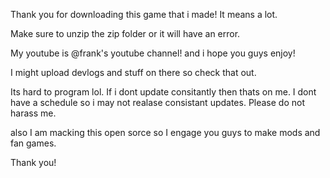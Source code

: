 Thank you for downloading this game that i made! It means a lot.


Make sure to unzip the zip folder or it will have an error.

My youtube is @frank's youtube channel! and i hope you guys enjoy!

I might upload devlogs and stuff on there so check that out.

Its hard to program lol. If i dont update consitantly then thats on me. I dont have a schedule so i may not realase consistant updates. Please do not harass me. 

also I am macking this open sorce so I engage you guys to make mods and fan games.





Thank you!
